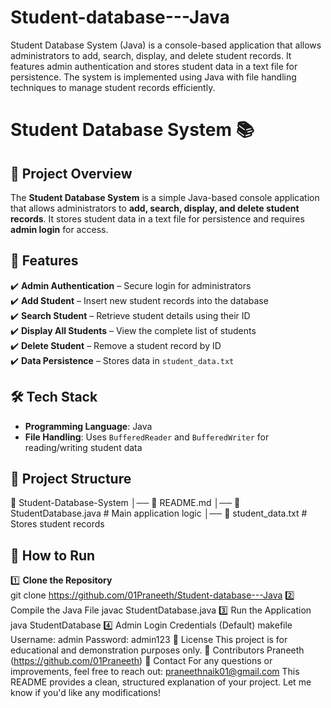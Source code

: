 # Student-database---Java
Student Database System (Java) is a console-based application that allows administrators to add, search, display, and delete student records. It features admin authentication and stores student data in a text file for persistence. The system is implemented using Java with file handling techniques to manage student records efficiently.
# Student Database System 📚  

## 📌 Project Overview  
The **Student Database System** is a simple Java-based console application that allows administrators to **add, search, display, and delete student records**. It stores student data in a text file for persistence and requires **admin login** for access.  

## 🚀 Features  
✔️ **Admin Authentication** – Secure login for administrators  
✔️ **Add Student** – Insert new student records into the database  
✔️ **Search Student** – Retrieve student details using their ID  
✔️ **Display All Students** – View the complete list of students  
✔️ **Delete Student** – Remove a student record by ID  
✔️ **Data Persistence** – Stores data in `student_data.txt`  

## 🛠️ Tech Stack  
- **Programming Language**: Java  
- **File Handling**: Uses `BufferedReader` and `BufferedWriter` for reading/writing student data  

## 📂 Project Structure  
📁 Student-Database-System │── 📄 README.md │── 📄 StudentDatabase.java # Main application logic │── 📄 student_data.txt # Stores student records

## 🔧 How to Run  
1️⃣ **Clone the Repository**  
git clone https://github.com/01Praneeth/Student-database---Java
2️⃣ Compile the Java File
javac StudentDatabase.java
3️⃣ Run the Application
java StudentDatabase
4️⃣ Admin Login Credentials (Default)
makefile
Username: admin
Password: admin123
📜 License
This project is for educational and demonstration purposes only.
🤝 Contributors
Praneeth (https://github.com/01Praneeth)
📩 Contact
For any questions or improvements, feel free to reach out: praneethnaik01@gmail.com
This README provides a clean, structured explanation of your project. Let me know if you'd like any modifications! 







